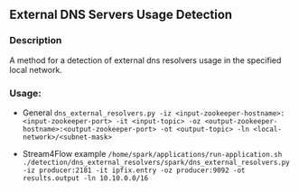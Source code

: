 ## External DNS Servers Usage Detection

### Description
A method for a detection of external dns resolvers usage in the specified local network.

### Usage:
- General
`dns_external_resolvers.py -iz <input-zookeeper-hostname>:<input-zookeeper-port> -it <input-topic>
    -oz <output-zookeeper-hostname>:<output-zookeeper-port> -ot <output-topic> -ln <local-network>/<subnet-mask>`

- Stream4Flow example
`/home/spark/applications/run-application.sh ./detection/dns_external_resolvers/spark/dns_external_resolvers.py -iz producer:2181 -it ipfix.entry -oz producer:9092 -ot results.output -ln 10.10.0.0/16`